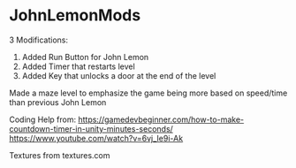 # JohnLemonMods
3 Modifications:
1. Added Run Button for John Lemon
2. Added Timer that restarts level
3. Added Key that unlocks a door at the end of the level



Made a maze level to emphasize the game being more based on speed/time than previous John Lemon



Coding Help from: 
https://gamedevbeginner.com/how-to-make-countdown-timer-in-unity-minutes-seconds/
https://www.youtube.com/watch?v=6vj_Ie9i-Ak



Textures from textures.com
